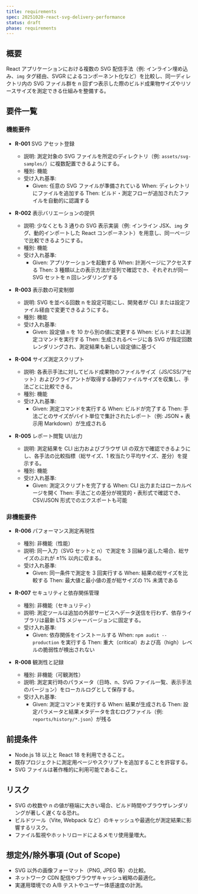 ```yaml
---
title: requirements
spec: 20251020-react-svg-delivery-performance
status: draft
phase: requirements
---
```


## 概要

React アプリケーションにおける複数の SVG 配信手法（例: インライン埋め込み、`img` タグ経由、SVGR によるコンポーネント化など）を比較し、同一ディレクトリ内の SVG ファイル群を n 回ずつ表示した際のビルド成果物サイズやリソースサイズを測定できる仕組みを整備する。

## 要件一覧

### 機能要件

- **R-001** SVG アセット登録
  - 説明: 測定対象の SVG ファイルを所定のディレクトリ（例: `assets/svg-samples/`）に複数配置できるようにする。
  - 種別: 機能
  - 受け入れ基準:
    - Given: 任意の SVG ファイルが準備されている
      When: ディレクトリにファイルを追加する
      Then: ビルド・測定フローが追加されたファイルを自動的に認識する

- **R-002** 表示バリエーションの提供
  - 説明: 少なくとも 3 通りの SVG 表示実装（例: インライン JSX、`img` タグ、動的インポートした React コンポーネント）を用意し、同一ページで比較できるようにする。
  - 種別: 機能
  - 受け入れ基準:
    - Given: アプリケーションを起動する
      When: 計測ページにアクセスする
      Then: 3 種類以上の表示方法が並列で確認でき、それぞれが同一 SVG セットを n 回レンダリングする

- **R-003** 表示数の可変制御
  - 説明: SVG を並べる回数 n を設定可能にし、開発者が CLI または設定ファイル経由で変更できるようにする。
  - 種別: 機能
  - 受け入れ基準:
    - Given: 設定値 `n` を 10 から別の値に変更する
      When: ビルドまたは測定コマンドを実行する
      Then: 生成されるページに各 SVG が指定回数レンダリングされ、測定結果も新しい設定値に基づく

- **R-004** サイズ測定スクリプト
  - 説明: 各表示手法に対してビルド成果物のファイルサイズ（JS/CSS/アセット）およびクライアントが取得する静的ファイルサイズを収集し、手法ごとに比較できる。
  - 種別: 機能
  - 受け入れ基準:
    - Given: 測定コマンドを実行する
      When: ビルドが完了する
      Then: 手法ごとのサイズがバイト単位で集計されたレポート（例: JSON + 表示用 Markdown）が生成される

- **R-005** レポート閲覧 UI/出力
  - 説明: 測定結果を CLI 出力およびブラウザ UI の双方で確認できるようにし、各手法の比較指標（総サイズ、1 枚当たり平均サイズ、差分）を提示する。
  - 種別: 機能
  - 受け入れ基準:
    - Given: 測定スクリプトを完了する
      When: CLI 出力またはローカルページを開く
      Then: 手法ごとの差分が視覚的・表形式で確認でき、CSV/JSON 形式でのエクスポートも可能

### 非機能要件

- **R-006** パフォーマンス測定再現性
  - 種別: 非機能（性能）
  - 説明: 同一入力（SVG セットと n）で測定を 3 回繰り返した場合、総サイズのぶれが ±1% 以内に収まる。
  - 受け入れ基準:
    - Given: 同一条件で測定を 3 回実行する
      When: 結果の総サイズを比較する
      Then: 最大値と最小値の差が総サイズの 1% 未満である

- **R-007** セキュリティと依存関係管理
  - 種別: 非機能（セキュリティ）
  - 説明: 測定ツールは追加の外部サービスへデータ送信を行わず、依存ライブラリは最新 LTS メジャーバージョンに固定する。
  - 受け入れ基準:
    - Given: 依存関係をインストールする
      When: `npm audit --production` を実行する
      Then: 重大（critical）および高（high）レベルの脆弱性が検出されない

- **R-008** 観測性と記録
  - 種別: 非機能（可観測性）
  - 説明: 測定実行時のパラメータ（日時、n、SVG ファイル一覧、表示手法のバージョン）をローカルログとして保存する。
  - 受け入れ基準:
    - Given: 測定コマンドを実行する
      When: 結果が生成される
      Then: 設定パラメータと結果メタデータを含むログファイル（例: `reports/history/*.json`）が残る

## 前提条件

- Node.js 18 以上と React 18 を利用できること。
- 既存プロジェクトに測定用ページやスクリプトを追加することを許容する。
- SVG ファイルは著作権的に利用可能であること。

## リスク

- SVG の枚数や n の値が極端に大きい場合、ビルド時間やブラウザレンダリングが著しく遅くなる恐れ。
- ビルドツール（Vite, Webpack など）のキャッシュや最適化が測定結果に影響するリスク。
- ファイル監視やホットリロードによるメモリ使用量増大。

## 想定外/除外事項 (Out of Scope)

- SVG 以外の画像フォーマット（PNG, JPEG 等）の比較。
- ネットワーク CDN 配信やブラウザキャッシュ戦略の最適化。
- 実運用環境での A/B テストやユーザー体感速度の計測。
